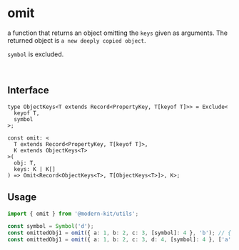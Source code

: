 # omit

a function that returns an object omitting the `keys` given as arguments. The returned object is `a new deeply copied object`.

`symbol` is excluded.

<br />

## Interface
```tsx
type ObjectKeys<T extends Record<PropertyKey, T[keyof T]>> = Exclude<
  keyof T,
  symbol
>;

const omit: <
  T extends Record<PropertyKey, T[keyof T]>,
  K extends ObjectKeys<T>
>(
  obj: T,
  keys: K | K[]
) => Omit<Record<ObjectKeys<T>, T[ObjectKeys<T>]>, K>;
```

## Usage
```ts
import { omit } from '@modern-kit/utils';

const symbol = Symbol('d');
const omittedObj1 = omit({ a: 1, b: 2, c: 3, [symbol]: 4 }, 'b'); // { a: 1, c: 3 }
const omittedObj1 = omit({ a: 1, b: 2, c: 3, d: 4, [symbol]: 4 }, ['a', 'd']); // { b: 2, c: 3 }
```